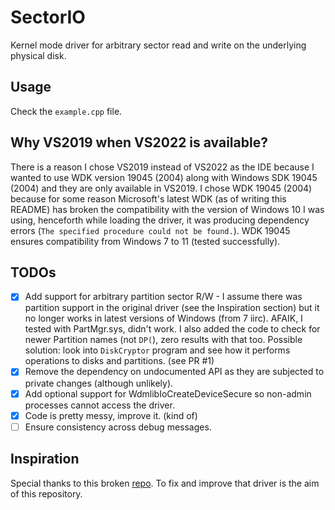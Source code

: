 # SectorIO
Kernel mode driver for arbitrary sector read and write on the underlying physical disk.

## Usage
Check the `example.cpp` file.

## Why VS2019 when VS2022 is available?
There is a reason I chose VS2019 instead of VS2022 as the IDE because I wanted to use WDK version 19045 (2004) along with Windows SDK 19045 (2004) and they are only available in VS2019. 
I chose WDK 19045 (2004) because for some reason Microsoft's latest WDK (as of writing this README) has broken the compatibility with the version of Windows 10 I was using, henceforth while loading the driver, it was producing dependency errors (`The specified procedure could not be found.`).
WDK 19045 ensures compatibility from Windows 7 to 11 (tested successfully).

## TODOs
- [X] Add support for arbitrary partition sector R/W - I assume there was partition support in the original driver (see the Inspiration section) but it no longer works in latest versions of Windows (from 7 iirc).
AFAIK, I tested with PartMgr.sys, didn't work. I also added the code to check for newer Partition names (not `DP(`), zero results with that too. Possible solution: look into `DiskCryptor` program and see how it performs operations to disks and partitions. (see PR #1)
- [X] Remove the dependency on undocumented API as they are subjected to private changes (although unlikely).
- [X] Add optional support for WdmlibIoCreateDeviceSecure so non-admin processes cannot access the driver. 
- [X] Code is pretty messy, improve it. (kind of)
- [ ] Ensure consistency across debug messages.
 
## Inspiration
Special thanks to this broken [repo](https://github.com/jschicht/SectorIo). To fix and improve that driver is the aim of this repository.
